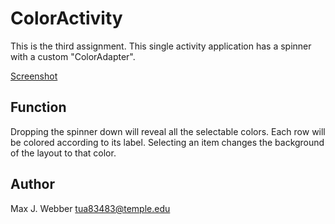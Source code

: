 # ColorActivity

This is the third assignment. 
This single activity application has a spinner with a custom "ColorAdapter".

[Screenshot](sshot.png)

## Function

Dropping the spinner down will reveal all the selectable colors.
Each row will be colored according to its label. Selecting an item changes the background of the layout to that color.

## Author
Max J. Webber
tua83483@temple.edu
